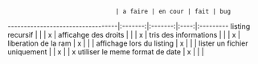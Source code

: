                                   | a faire | en cour | fait | bug
----------------------------------|:-------:|:-------:|:----:|:---------
listing recursif                  |         |         |   x  |
afficahge des droits              |         |         |   x  |
tris des informations             |         |         |   x  |
liberation de la ram              |    x    |         |      |
affichage lors du listing         |    x    |         |      |
lister un fichier uniquement      |         |    x    |      | x
utiliser le meme format de date   |    x    |         |      |


